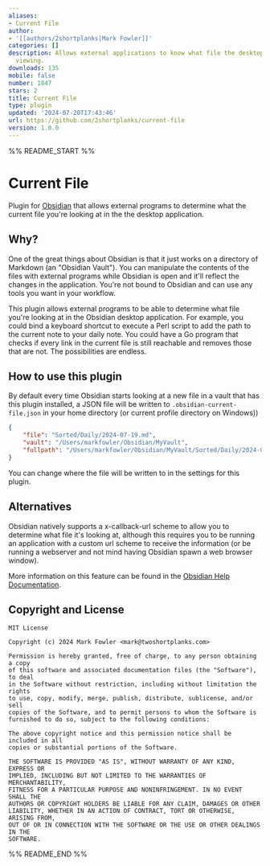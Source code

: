 ```yaml
---
aliases:
- Current File
author:
- '[[authors/2shortplanks|Mark Fowler]]'
categories: []
description: Allows external applications to know what file the desktop app is currently
  viewing.
downloads: 135
mobile: false
number: 1847
stars: 2
title: Current File
type: plugin
updated: '2024-07-20T17:43:46'
url: https://github.com/2shortplanks/current-file
version: 1.0.0
---
```


%% README_START %%

# Current File

Plugin for [Obsidian](https://obsidian.md) that allows external programs to
determine what the current file you're looking at in the the desktop
application.

## Why?

One of the great things about Obsidian is that it just works on a directory
of Markdown (an "Obsidian Vault").  You can manipulate the contents of the files
with external programs while Obsidian is open and it'll reflect the changes in
the application.  You're not bound to Obsidian and can use any tools you want
in your workflow.

This plugin allows external programs to be able to determine what file you're
looking at in the Obsidian desktop application.  For example, you could bind a
keyboard shortcut to execute a Perl script to add the path to the current note
to your daily note. You could have a Go program that checks if every link in the
current file is still reachable and removes those that are not.  The
possibilities are endless.

## How to use this plugin

By default every time Obsidian starts looking at a new file in a vault that has
this plugin installed, a JSON file will be written to
`.obsidian-current-file.json` in your home directory (or current profile directory
on Windows))

```json
{
    "file": "Sorted/Daily/2024-07-19.md",
    "vault": "/Users/markfowler/Obsidian/MyVault",
    "fullpath": "/Users/markfowler/Obsidian/MyVault/Sorted/Daily/2024-07-19.md"
}
```

You can change where the file will be written to in the settings for this plugin.

## Alternatives

Obsidian natively supports a x-callback-url scheme to allow you to determine
what file it's looking at, although this requires you to be running an
application with a custom url scheme to receive the information (or be running a
webserver and not mind having Obsidian spawn a web browser window).

More information on this feature can be found in the
[Obsidian Help Documentation](https://help.obsidian.md/Extending+Obsidian/Obsidian+URI#Integrate+with+Hook).

## Copyright and License

```
MIT License

Copyright (c) 2024 Mark Fowler <mark@twoshortplanks.com>

Permission is hereby granted, free of charge, to any person obtaining a copy
of this software and associated documentation files (the "Software"), to deal
in the Software without restriction, including without limitation the rights
to use, copy, modify, merge, publish, distribute, sublicense, and/or sell
copies of the Software, and to permit persons to whom the Software is
furnished to do so, subject to the following conditions:

The above copyright notice and this permission notice shall be included in all
copies or substantial portions of the Software.

THE SOFTWARE IS PROVIDED "AS IS", WITHOUT WARRANTY OF ANY KIND, EXPRESS OR
IMPLIED, INCLUDING BUT NOT LIMITED TO THE WARRANTIES OF MERCHANTABILITY,
FITNESS FOR A PARTICULAR PURPOSE AND NONINFRINGEMENT. IN NO EVENT SHALL THE
AUTHORS OR COPYRIGHT HOLDERS BE LIABLE FOR ANY CLAIM, DAMAGES OR OTHER
LIABILITY, WHETHER IN AN ACTION OF CONTRACT, TORT OR OTHERWISE, ARISING FROM,
OUT OF OR IN CONNECTION WITH THE SOFTWARE OR THE USE OR OTHER DEALINGS IN THE
SOFTWARE.
```


%% README_END %%